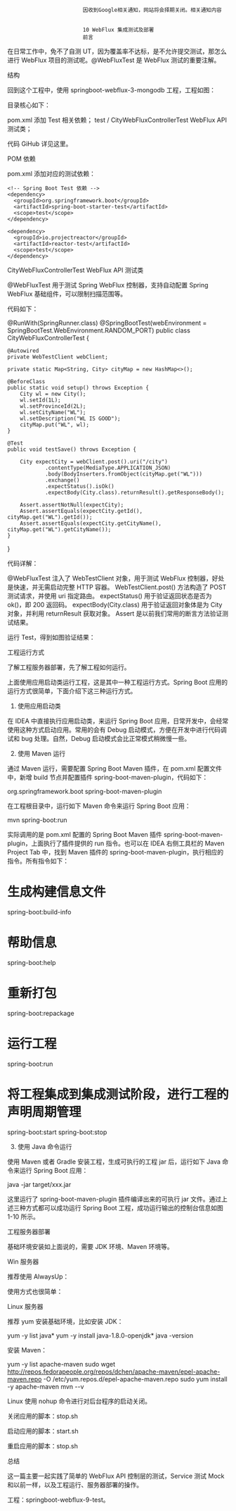
                            
                            因收到Google相关通知，网站将会择期关闭。相关通知内容
                            
                            
                            10 WebFlux 集成测试及部署
                            前言

在日常工作中，免不了自测 UT，因为覆盖率不达标，是不允许提交测试，那怎么进行 WebFlux 项目的测试呢。@WebFluxTest 是 WebFlux 测试的重要注解。

结构

回到这个工程中，使用 springboot-webflux-3-mongodb 工程，工程如图：



目录核心如下：


pom.xml 添加 Test 相关依赖；
test / CityWebFluxControllerTest WebFlux API 测试类；


代码 GiHub 详见这里。

POM 依赖

pom.xml 添加对应的测试依赖：

    <!-- Spring Boot Test 依赖 -->
    <dependency>
      <groupId>org.springframework.boot</groupId>
      <artifactId>spring-boot-starter-test</artifactId>
      <scope>test</scope>
    </dependency>

    <dependency>
      <groupId>io.projectreactor</groupId>
      <artifactId>reactor-test</artifactId>
      <scope>test</scope>
    </dependency>



CityWebFluxControllerTest WebFlux API 测试类

@WebFluxTest 用于测试 Spring WebFlux 控制器，支持自动配置 Spring WebFlux 基础组件，可以限制扫描范围等。

代码如下：

@RunWith(SpringRunner.class)
@SpringBootTest(webEnvironment = SpringBootTest.WebEnvironment.RANDOM_PORT)
public class CityWebFluxControllerTest {

    @Autowired
    private WebTestClient webClient;

    private static Map<String, City> cityMap = new HashMap<>();

    @BeforeClass
    public static void setup() throws Exception {
        City wl = new City();
        wl.setId(1L);
        wl.setProvinceId(2L);
        wl.setCityName("WL");
        wl.setDescription("WL IS GOOD");
        cityMap.put("WL", wl);
    }

    @Test
    public void testSave() throws Exception {

        City expectCity = webClient.post().uri("/city")
                .contentType(MediaType.APPLICATION_JSON)
                .body(BodyInserters.fromObject(cityMap.get("WL")))
                .exchange()
                .expectStatus().isOk()
                .expectBody(City.class).returnResult().getResponseBody();

        Assert.assertNotNull(expectCity);
        Assert.assertEquals(expectCity.getId(), cityMap.get("WL").getId());
        Assert.assertEquals(expectCity.getCityName(), cityMap.get("WL").getCityName());
    }

}



代码详解：


@WebFluxTest 注入了 WebTestClient 对象，用于测试 WebFlux 控制器，好处是快速，并无需启动完整 HTTP 容器。
WebTestClient.post() 方法构造了 POST 测试请求，并使用 uri 指定路由。
expectStatus() 用于验证返回状态是否为 ok()，即 200 返回码。
expectBody(City.class) 用于验证返回对象体是为 City 对象，并利用 returnResult 获取对象。
Assert 是以前我们常用的断言方法验证测试结果。


运行 Test，得到如图验证结果：



工程运行方式

了解工程服务器部署，先了解工程如何运行。

上面使用应用启动类运行工程，这是其中一种工程运行方式。Spring Boot 应用的运行方式很简单，下面介绍下这三种运行方式。

1. 使用应用启动类

在 IDEA 中直接执行应用启动类，来运行 Spring Boot 应用，日常开发中，会经常使用这种方式启动应用。常用的会有 Debug 启动模式，方便在开发中进行代码调试和 bug 处理。自然，Debug 启动模式会比正常模式稍微慢一些。

2. 使用 Maven 运行

通过 Maven 运行，需要配置 Spring Boot Maven 插件，在 pom.xml 配置文件中，新增 build 节点并配置插件 spring-boot-maven-plugin，代码如下：

<build>
    <plugins>
        <!-- Spring Boot Maven 插件 -->
        <plugin>
            <groupId>org.springframework.boot</groupId>
            <artifactId>spring-boot-maven-plugin</artifactId>
        </plugin>
    </plugins>
</build>



在工程根目录中，运行如下 Maven 命令来运行 Spring Boot 应用：

mvn spring-boot:run



实际调用的是 pom.xml 配置的 Spring Boot Maven 插件 spring-boot-maven-plugin，上面执行了插件提供的 run 指令。也可以在 IDEA 右侧工具栏的 Maven Project Tab 中，找到 Maven 插件的 spring-boot-maven-plugin，执行相应的指令。所有指令如下：

# 生成构建信息文件
spring-boot:build-info
# 帮助信息
spring-boot:help
# 重新打包
spring-boot:repackage
# 运行工程
spring-boot:run
# 将工程集成到集成测试阶段，进行工程的声明周期管理
spring-boot:start
spring-boot:stop



3. 使用 Java 命令运行

使用 Maven 或者 Gradle 安装工程，生成可执行的工程 jar 后，运行如下 Java 命令来运行 Spring Boot 应用：

java -jar target/xxx.jar 



这里运行了 spring-boot-maven-plugin 插件编译出来的可执行 jar 文件。通过上述三种方式都可以成功运行 Spring Boot 工程，成功运行输出的控制台信息如图 1-10 所示。



工程服务器部署

基础环境安装如上面说的，需要 JDK 环境、Maven 环境等。

Win 服务器

推荐使用 AlwaysUp：



使用方式也很简单：



Linux 服务器

推荐 yum 安装基础环境，比如安装 JDK：

yum -y list java*
yum -y install java-1.8.0-openjdk*
java -version 



安装 Maven：

yum -y list apache-maven
sudo wget http://repos.fedorapeople.org/repos/dchen/apache-maven/epel-apache-maven.repo -O /etc/yum.repos.d/epel-apache-maven.repo
sudo yum install -y apache-maven
mvn --v



Linux 使用 nohup 命令进行对后台程序的启动关闭。

关闭应用的脚本：stop.sh



启动应用的脚本：start.sh



重启应用的脚本：stop.sh



总结

这一篇主要一起实践了简单的 WebFlux API 控制层的测试，Service 测试 Mock 和以前一样，以及工程运行、服务器部署的操作。

工程：springboot-webflux-9-test。

                        
                        
                            